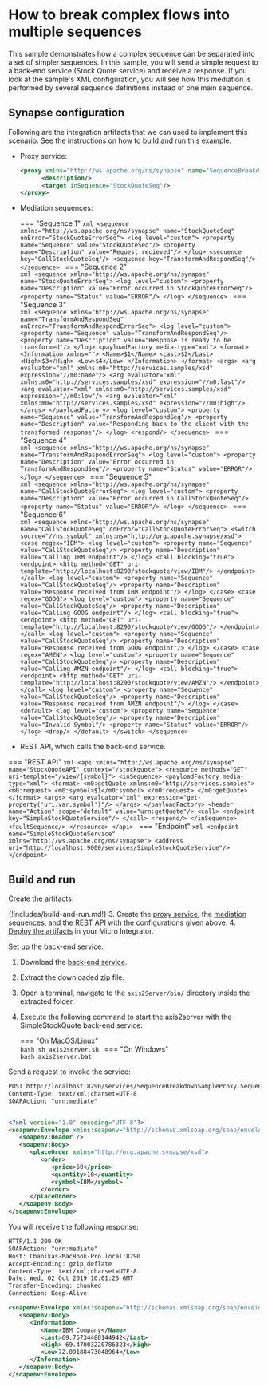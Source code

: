 # How to break complex flows into multiple sequences
This sample demonstrates how a complex sequence can be separated into a set of simpler sequences. In this sample, you will send a simple request to a back-end service (Stock Quote service) and receive a response. If you look at the sample's XML configuration, you will see how this mediation is performed by several sequence definitions instead of one main sequence.

## Synapse configuration

Following are the integration artifacts that we can used to implement this scenario. See the instructions on how to [build and run](#build-and-run) this example.

- Proxy service:
  ```xml
  <proxy xmlns="http://ws.apache.org/ns/synapse" name="SequenceBreakdownSampleProxy" startOnLoad="true" transports="http https">
        <description/>
        <target inSequence="StockQuoteSeq"/>
  </proxy>
  ```

- Mediation sequences:

    === "Sequence 1"
        ```xml
        <sequence xmlns="http://ws.apache.org/ns/synapse" name="StockQuoteSeq" onError="StockQuoteErrorSeq">
            <log level="custom">
                <property name="Sequence" value="StockQuoteSeq"/>
                <property name="Description" value="Request recieved"/>
            </log>
            <sequence key="CallStockQuoteSeq"/>
            <sequence key="TransformAndRespondSeq"/>
        </sequence>
        ```
    === "Sequence 2"        
        ```xml
        <sequence xmlns="http://ws.apache.org/ns/synapse" name="StockQuoteErrorSeq">
            <log level="custom">
                <property name="Description" value="Error occurred in StockQuoteErrorSeq"/>
                <property name="Status" value="ERROR"/>
            </log>
        </sequence>
        ```
    === "Sequence 3"        
        ```xml
        <sequence xmlns="http://ws.apache.org/ns/synapse" name="TransformAndRespondSeq" onError="TransformAndRespondErrorSeq">
            <log level="custom">
                <property name="Sequence" value="TransformAndRespondSeq"/>
                <property name="Description" value="Response is ready to be transformed"/>
            </log>
            <payloadFactory media-type="xml">
                <format>
                    <Information xmlns="">
                        <Name>$1</Name>
                        <Last>$2</Last>
                        <High>$3</High>
                        <Low>$4</Low>
                    </Information>
                </format>
                <args>
                    <arg evaluator="xml" xmlns:m0="http://services.samples/xsd" expression="//m0:name"/>
                    <arg evaluator="xml" xmlns:m0="http://services.samples/xsd" expression="//m0:last"/>
                    <arg evaluator="xml" xmlns:m0="http://services.samples/xsd" expression="//m0:low"/>
                    <arg evaluator="xml" xmlns:m0="http://services.samples/xsd" expression="//m0:high"/>
                </args>
            </payloadFactory>
            <log level="custom">
                <property name="Sequence" value="TransformAndRespondSeq"/>
                <property name="Description" value="Responding back to the client with the transformed response"/>
            </log>
            <respond/>
        </sequence>
        ```
    === "Sequence 4"         
        ```xml
        <sequence xmlns="http://ws.apache.org/ns/synapse" name="TransformAndRespondErrorSeq">
            <log level="custom">
                <property name="Description" value="Error occurred in TransformAndRespondSeq"/>
                <property name="Status" value="ERROR"/>
            </log>
        </sequence>
        ```
    === "Sequence 5"         
        ```xml
        <sequence xmlns="http://ws.apache.org/ns/synapse" name="CallStockQuoteErrorSeq">
              <log level="custom">
                  <property name="Description" value="Error occurred in CallStockQuoteSeq"/>
                  <property name="Status" value="ERROR"/>
              </log>
        </sequence>
        ```
    === "Sequence 6"           
        ```xml
        <sequence xmlns="http://ws.apache.org/ns/synapse" name="CallStockQuoteSeq" onError="CallStockQuoteErrorSeq">
            <switch source="//ns:symbol" xmlns:ns="http://org.apache.synapse/xsd">
                <case regex="IBM">
                    <log level="custom">
                        <property name="Sequence" value="CallStockQuoteSeq"/>
                        <property name="Description" value="Calling IBM endpoint"/>
                    </log>
                    <call blocking="true">
                        <endpoint>
                            <http method="GET" uri-template="http://localhost:8290/stockquote/view/IBM"/>
                        </endpoint>
                    </call>
                    <log level="custom">
                        <property name="Sequence" value="CallStockQuoteSeq"/>
                        <property name="Description" value="Response received from IBM endpoint"/>
                    </log>
                </case>
                <case regex="GOOG">
                    <log level="custom">
                        <property name="Sequence" value="CallStockQuoteSeq"/>
                        <property name="Description" value="Calling GOOG endpoint"/>
                    </log>
                    <call blocking="true">
                        <endpoint>
                            <http method="GET" uri-template="http://localhost:8290/stockquote/view/GOOG"/>
                        </endpoint>
                    </call>
                    <log level="custom">
                        <property name="Sequence" value="CallStockQuoteSeq"/>
                        <property name="Description" value="Response received from GOOG endpoint"/>
                    </log>
                </case>
                <case regex="AMZN">
                    <log level="custom">
                        <property name="Sequence" value="CallStockQuoteSeq"/>
                        <property name="Description" value="Calling AMZN endpoint"/>
                    </log>
                    <call blocking="true">
                        <endpoint>
                            <http method="GET" uri-template="http://localhost:8290/stockquote/view/AMZN"/>
                        </endpoint>
                    </call>
                    <log level="custom">
                        <property name="Sequence" value="CallStockQuoteSeq"/>
                        <property name="Description" value="Response received from AMZN endpoint"/>
                    </log>
                </case>
                <default>
                    <log level="custom">
                        <property name="Sequence" value="CallStockQuoteSeq"/>
                        <property name="Description" value="Invalid Symbol"/>
                        <property name="Status" value="ERROR"/>
                    </log>
                    <drop/>
                </default>
            </switch>
        </sequence>
        ```

- REST API, which calls the back-end service.

=== "REST API"
     ```xml
     <api xmlns="http://ws.apache.org/ns/synapse" name="StockQuoteAPI" context="/stockquote">
             <resource methods="GET" uri-template="/view/{symbol}">
                 <inSequence>
                 <payloadFactory media-type="xml">
                     <format>
                         <m0:getQuote xmlns:m0="http://services.samples">
                             <m0:request>
                             <m0:symbol>$1</m0:symbol>
                             </m0:request>
                         </m0:getQuote>
                     </format>
                     <args>
                         <arg evaluator="xml" expression="get-property('uri.var.symbol')"/>
                     </args>
                 </payloadFactory>
                 <header name="Action" scope="default" value="urn:getQuote"/>
                 <call>
                    <endpoint key="SimpleStockQuoteService"/>
                 </call>
                 <respond/>
                </inSequence>
                <faultSequence/>
            </resource>
     </api>
     ```
=== "Endpoint"
     ```xml
     <endpoint name="SimpleStockQuoteService" xmlns="http://ws.apache.org/ns/synapse">
        <address uri="http://localhost:9000/services/SimpleStockQuoteService"/>
     </endpoint>
     ```

## Build and run

Create the artifacts:

{!includes/build-and-run.md!}
3. Create the [proxy service]({{base_path}}/develop/creating-artifacts/creating-a-proxy-service), the [mediation sequences]({{base_path}}/develop/creating-artifacts/creating-reusable-sequences), and the [REST API ]({{base_path}}/develop/creating-artifacts/creating-an-api) with the configurations given above.
4. [Deploy the artifacts]({{base_path}}/develop/deploy-artifacts) in your Micro Integrator.

Set up the back-end service:

1. Download the [back-end service](https://github.com/wso2-docs/WSO2_EI/blob/master/Back-End-Service/axis2Server.zip).
2. Extract the downloaded zip file.
3. Open a terminal, navigate to the `axis2Server/bin/` directory inside the extracted folder.
4. Execute the following command to start the axis2server with the SimpleStockQuote back-end service:

    === "On MacOS/Linux"   
          ```bash
          sh axis2server.sh
          ```
    === "On Windows"              
          ```bash
          axis2server.bat
          ```

Send a request to invoke the service:
```xml
POST http://localhost:8290/services/SequenceBreakdownSampleProxy.SequenceBreakdownSampleProxyHttpSoap11Endpoint HTTP/1.1
Content-Type: text/xml;charset=UTF-8
SOAPAction: "urn:mediate"


<?xml version="1.0" encoding="UTF-8"?>
<soapenv:Envelope xmlns:soapenv="http://schemas.xmlsoap.org/soap/envelope/">
   <soapenv:Header />
   <soapenv:Body>
      <placeOrder xmlns="http://org.apache.synapse/xsd">
         <order>
            <price>50</price>
            <quantity>10</quantity>
            <symbol>IBM</symbol>
         </order>
      </placeOrder>
   </soapenv:Body>
</soapenv:Envelope>
```

You will receive the following response:

```xml
HTTP/1.1 200 OK
SOAPAction: "urn:mediate"
Host: Chanikas-MacBook-Pro.local:8290
Accept-Encoding: gzip,deflate
Content-Type: text/xml;charset=UTF-8
Date: Wed, 02 Oct 2019 10:01:25 GMT
Transfer-Encoding: chunked
Connection: Keep-Alive

<soapenv:Envelope xmlns:soapenv="http://schemas.xmlsoap.org/soap/envelope/">
   <soapenv:Body>
      <Information>
         <Name>IBM Company</Name>
         <Last>69.75734480144942</Last>
         <High>-69.47003220786323</High>
         <Low>72.09188473048964</Low>
      </Information>
   </soapenv:Body>
</soapenv:Envelope>
```
